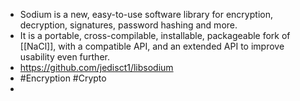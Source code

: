 - Sodium is a new, easy-to-use software library for encryption, decryption, signatures, password hashing and more.
- It is a portable, cross-compilable, installable, packageable fork of [[NaCl]], with a compatible API, and an extended API to improve usability even further.
- https://github.com/jedisct1/libsodium
- #Encryption #Crypto
-